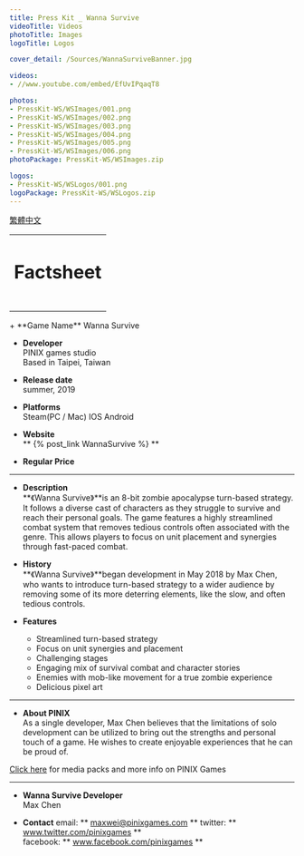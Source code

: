 ```yaml
---
title: Press Kit _ Wanna Survive
videoTitle: Videos
photoTitle: Images
logoTitle: Logos

cover_detail: /Sources/WannaSurviveBanner.jpg

videos: 
- //www.youtube.com/embed/EfUvIPqaqT8

photos: 
- PressKit-WS/WSImages/001.png
- PressKit-WS/WSImages/002.png
- PressKit-WS/WSImages/003.png
- PressKit-WS/WSImages/004.png
- PressKit-WS/WSImages/005.png
- PressKit-WS/WSImages/006.png
photoPackage: PressKit-WS/WSImages.zip

logos: 
- PressKit-WS/WSLogos/001.png
logoPackage: PressKit-WS/WSLogos.zip
---
```

<!--統一管理連結-->
[PINIXPressKitLink]: /PressKit-PINIX/en/
<!--統一管理連結-->
<a href="../zh-TW/" class="button small" target=_self>繁體中文</a>
<table><td><h1>Factsheet<h1></td></table>
+ **Game Name**  
Wanna Survive

+ **Developer**  
PINIX games studio  
Based in Taipei, Taiwan

+ **Release date**  
summer, 2019

+ **Platforms**  
Steam(PC / Mac)  <!--要更新連結-->
IOS
Android

+ **Website**  
** {% post_link WannaSurvive %} **

+ **Regular Price**  
  
---
+ **Description**  
**《Wanna Survive》**is an 8-bit zombie apocalypse turn-based strategy. It follows a diverse cast of characters as they struggle to survive and reach their personal goals.
The game features a highly streamlined combat system that removes tedious controls often associated with the genre. This allows players to focus on unit placement and synergies through fast-paced combat.

+ **History**  
**《Wanna Survive》**began development in May 2018 by Max Chen, who wants to introduce turn-based strategy to a wider audience by removing some of its more deterring elements, like the slow, and often tedious controls.

+ **Features**
	+ Streamlined turn-based strategy
	+ Focus on unit synergies and placement
	+ Challenging stages
	+ Engaging mix of survival combat and character stories
	+ Enemies with mob-like movement for a true zombie experience
	+ Delicious pixel art

---
<!--Awards & Recognition-->
<!--Selected Articles-->
+ **About PINIX**  
As a single developer, Max Chen believes that the limitations of solo development can be utilized to bring out the strengths and personal touch of a game. He wishes to create enjoyable experiences that he can be proud of.

[Click here][PINIXPressKitLink] for media packs and more info on PINIX Games

---
+ **Wanna Survive Developer**  
Max Chen

+ **Contact**
email: ** maxwei@pinixgames.com **
twitter: ** www.twitter.com/pinixgames **  
facebook: ** www.facebook.com/pinixgames **

	